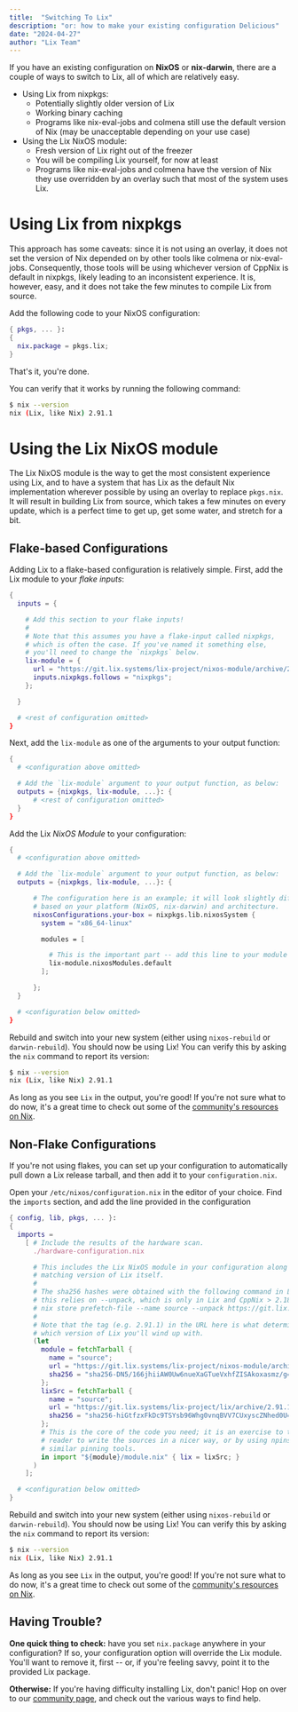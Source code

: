 ```yaml
---
title:  "Switching To Lix"
description: "or: how to make your existing configuration Delicious"
date: "2024-04-27"
author: "Lix Team"
---
```


<!--
HI!!!
The file add-to-config.md is generated by update_version.py by
substituting values into add-to-config.md.in.

Please don't edit add-to-config.md directly!
-->

If you have an existing configuration on **NixOS** or **nix-darwin**, there are
a couple of ways to switch to Lix, all of which are relatively easy.

- Using Lix from nixpkgs:
  - Potentially slightly older version of Lix
  - Working binary caching
  - Programs like nix-eval-jobs and colmena still use the default version of
    Nix (may be unacceptable depending on your use case)
- Using the Lix NixOS module:
  - Fresh version of Lix right out of the freezer
  - You will be compiling Lix yourself, for now at least
  - Programs like nix-eval-jobs and colmena have the version of Nix they use
    overridden by an overlay such that most of the system uses Lix.

# Using Lix from nixpkgs

This approach has some caveats: since it is not using an overlay, it does not
set the version of Nix depended on by other tools like colmena or
nix-eval-jobs. Consequently, those tools will be using whichever version of
CppNix is default in nixpkgs, likely leading to an inconsistent experience. It
is, however, easy, and it does not take the few minutes to compile Lix from
source.

Add the following code to your NixOS configuration:

```nix
{ pkgs, ... }:
{
  nix.package = pkgs.lix;
}
```

That's it, you're done.

You can verify that it works by running the following command:

```sh
$ nix --version
nix (Lix, like Nix) 2.91.1
```

# Using the Lix NixOS module

The Lix NixOS module is the way to get the most consistent experience using
Lix, and to have a system that has Lix as the default Nix implementation
wherever possible by using an overlay to replace `pkgs.nix`. It will result in
building Lix from source, which takes a few minutes on every update, which is a
perfect time to get up, get some water, and stretch for a bit.

## Flake-based Configurations

Adding Lix to a flake-based configuration is relatively simple. First, add the Lix module to your _flake inputs_:

```nix
{
  inputs = {

    # Add this section to your flake inputs!
    #
    # Note that this assumes you have a flake-input called nixpkgs,
    # which is often the case. If you've named it something else,
    # you'll need to change the `nixpkgs` below.
    lix-module = {
      url = "https://git.lix.systems/lix-project/nixos-module/archive/2.91.1-2.tar.gz";
      inputs.nixpkgs.follows = "nixpkgs";
    };

  }

  # <rest of configuration omitted>
}
```

Next, add the `lix-module` as one of the arguments to your output function:

```nix
{
  # <configuration above omitted>

  # Add the `lix-module` argument to your output function, as below:
  outputs = {nixpkgs, lix-module, ...}: {
      # <rest of configuration omitted>
  }
}
```

Add the Lix _NixOS Module_ to your configuration:

```nix
{
  # <configuration above omitted>

  # Add the `lix-module` argument to your output function, as below:
  outputs = {nixpkgs, lix-module, ...}: {

      # The configuration here is an example; it will look slightly different
      # based on your platform (NixOS, nix-darwin) and architecture.
      nixosConfigurations.your-box = nixpkgs.lib.nixosSystem {
        system = "x86_64-linux"

        modules = [

          # This is the important part -- add this line to your module list!
          lix-module.nixosModules.default
        ];

      };
  }

  # <configuration below omitted>
}
```

<!--
FIXME: the binary cache doesn't do much good given that everyone is running a
different nixpkgs than Lix is actually cached with during the release process.
We need a hydra to be able to fix that.

Finally, if you'd prefer not to build Lix yourself, you can add our binary cache.
Add the following to any NixOS module in your configuration (e.g. `configuration.nix`):

```nix
{
  nix.settings.substituters = [
    "https://cache.lix.systems"
  ];

  nix.settings.trusted-public-keys = [
    "cache.lix.systems:aBnZUw8zA7H35Cz2RyKFVs3H4PlGTLawyY5KRbvJR8o="
  ];
}
```

-->

Rebuild and switch into your new system (either using `nixos-rebuild` or `darwin-rebuild`).
You should now be using Lix! You can verify this by asking the `nix` command to report its version:

```sh
$ nix --version
nix (Lix, like Nix) 2.91.1
```

As long as you see `Lix` in the output, you're good! If you're not sure what to do now, it's a
great time to check out some of the [community's resources on Nix](/resources).


## Non-Flake Configurations

If you're not using flakes, you can set up your configuration to automatically pull down a
Lix release tarball, and then add it to your `configuration.nix`.

Open your `/etc/nixos/configuration.nix` in the editor of your choice. Find the `imports`
section, and add the line provided in the configuration

```nix
{ config, lib, pkgs, ... }:
{
  imports =
    [ # Include the results of the hardware scan.
      ./hardware-configuration.nix

      # This includes the Lix NixOS module in your configuration along with the
      # matching version of Lix itself.
      #
      # The sha256 hashes were obtained with the following command in Lix (n.b.
      # this relies on --unpack, which is only in Lix and CppNix > 2.18):
      # nix store prefetch-file --name source --unpack https://git.lix.systems/lix-project/lix/archive/2.91.1.tar.gz
      #
      # Note that the tag (e.g. 2.91.1) in the URL here is what determines
      # which version of Lix you'll wind up with.
      (let
        module = fetchTarball {
          name = "source";
          url = "https://git.lix.systems/lix-project/nixos-module/archive/2.91.1-2.tar.gz";
          sha256 = "sha256-DN5/166jhiiAW0Uw6nueXaGTueVxhfZISAkoxasmz/g=";
        };
        lixSrc = fetchTarball {
          name = "source";
          url = "https://git.lix.systems/lix-project/lix/archive/2.91.1.tar.gz";
          sha256 = "sha256-hiGtfzxFkDc9TSYsb96Whg0vnqBVV7CUxyscZNhed0U=";
        };
        # This is the core of the code you need; it is an exercise to the
        # reader to write the sources in a nicer way, or by using npins or
        # similar pinning tools.
        in import "${module}/module.nix" { lix = lixSrc; }
      )
    ];

  # <configuration below omitted>
}
```

<!--
FIXME: as above, doesn't work, we should not recommend it.

Finally, if you'd prefer not to build Lix yourself, you can add our binary cache.
Add the following to any NixOS module in your configuration (e.g. `configuration.nix`):

```nix
{
  nix.settings.substituters = [
    "https://cache.lix.systems"
  ];

  nix.settings.trusted-public-keys = [
    "cache.lix.systems:aBnZUw8zA7H35Cz2RyKFVs3H4PlGTLawyY5KRbvJR8o="
  ];
}
```
-->

Rebuild and switch into your new system (either using `nixos-rebuild` or `darwin-rebuild`).
You should now be using Lix! You can verify this by asking the `nix` command to report its version:

```sh
$ nix --version
nix (Lix, like Nix) 2.91.1
```

As long as you see `Lix` in the output, you're good! If you're not sure what to do now, it's a
great time to check out some of the [community's resources on Nix](/resources).

## Having Trouble?

**One quick thing to check:** have you set `nix.package` anywhere in your configuration?
If so, your configuration option will override the Lix module. You'll want to remove it, first --
or, if you're feeling savvy, point it to the provided Lix package.

**Otherwise:** If you're having difficulty installing Lix, don't panic! Hop on over to our
[community page](/community), and check out the various ways to find help.
